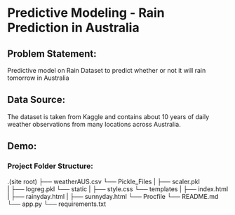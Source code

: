 # Predictive Modeling - Rain Prediction in Australia


## Problem Statement:
Predictive model on Rain Dataset to predict whether or not it will rain tomorrow in Australia

## Data Source:
The dataset is taken from Kaggle and contains about 10 years of daily weather observations from many locations across Australia.

## Demo:


### Project Folder Structure:
.(site root)
├── weatherAUS.csv
└── Pickle_Files
|   ├── scaler.pkl              
|   ├── logreg.pkl 
└── static
|   ├── style.css
└── templates
|   ├── index.html             
|   ├── rainyday.html
|   ├── sunnyday.html
└── Procfile
└── README.md
└── app.py
└── requirements.txt
